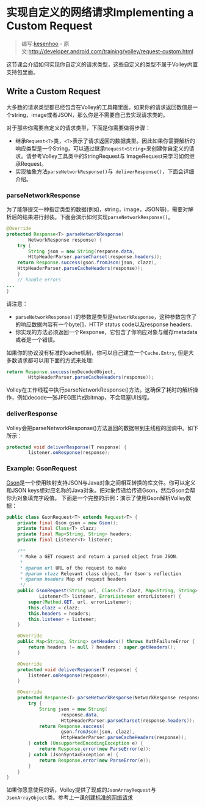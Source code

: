 # 实现自定义的网络请求Implementing a Custom Request

> 编写:[kesenhoo](https://github.com/kesenhoo) - 原文:<http://developer.android.com/training/volley/request-custom.html>

这节课会介绍如何实现你自定义的请求类型，这些自定义的类型不属于Volley内置支持包里面。

## Write a Custom Request

大多数的请求类型都已经包含在Volley的工具箱里面。如果你的请求返回数值是一个string，image或者JSON，那么你是不需要自己去实现请求类的。

对于那些你需要自定义的请求类型，下面是你需要做得步骤：

* 继承`Request<T>`类，`<T>`表示了请求返回的数据类型。因此如果你需要解析的响应类型是一个String，可以通过继承`Request<String>`来创建你自定义的请求。请参考Volley工具类中的StringRequest与 ImageRequest来学习如何继承Request<T>。
* 实现抽象方法`parseNetworkResponse()`与` deliverResponse()`，下面会详细介绍。

### parseNetworkResponse

为了能够提交一种指定类型的数据(例如，string，image，JSON等)，需要对解析后的结果进行封装。下面会演示如何实现`parseNetworkResponse()`。

```java
@Override
protected Response<T> parseNetworkResponse(
        NetworkResponse response) {
    try {
        String json = new String(response.data,
        HttpHeaderParser.parseCharset(response.headers));
    return Response.success(gson.fromJson(json, clazz),
    HttpHeaderParser.parseCacheHeaders(response));
    }
    // handle errors
...
}
```

请注意：

* `parseNetworkResponse()`的参数是类型是`NetworkResponse`，这种参数包含了的响应数据内容有一个byte[]，HTTP status code以及response headers.
* 你实现的方法必须返回一个Response<T>，它包含了你响应对象与缓存metadata或者是一个错误。

如果你的协议没有标准的cache机制，你可以自己建立一个`Cache.Entry`, 但是大多数请求都可以用下面的方式来处理:

```java
return Response.success(myDecodedObject,
        HttpHeaderParser.parseCacheHeaders(response));
```

Volley在工作线程中执行parseNetworkResponse()方法。这确保了耗时的解析操作，例如decode一张JPEG图片成bitmap，不会阻塞UI线程。

### deliverResponse

Volley会把parseNetworkResponse()方法返回的数据带到主线程的回调中。如下所示：

```java
protected void deliverResponse(T response) {
        listener.onResponse(response);
```

### Example: GsonRequest

[Gson](http://code.google.com/p/google-gson/)是一个使用映射支持JSON与Java对象之间相互转换的库文件。你可以定义和JSON keys想对应名称的Java对象。把对象传递给传递Gson，然后Gson会帮你为对象填充字段值。 下面是一个完整的示例：演示了使用Gson解析Volley数据：

```java
public class GsonRequest<T> extends Request<T> {
    private final Gson gson = new Gson();
    private final Class<T> clazz;
    private final Map<String, String> headers;
    private final Listener<T> listener;

    /**
     * Make a GET request and return a parsed object from JSON.
     *
     * @param url URL of the request to make
     * @param clazz Relevant class object, for Gson's reflection
     * @param headers Map of request headers
     */
    public GsonRequest(String url, Class<T> clazz, Map<String, String> headers,
            Listener<T> listener, ErrorListener errorListener) {
        super(Method.GET, url, errorListener);
        this.clazz = clazz;
        this.headers = headers;
        this.listener = listener;
    }

    @Override
    public Map<String, String> getHeaders() throws AuthFailureError {
        return headers != null ? headers : super.getHeaders();
    }

    @Override
    protected void deliverResponse(T response) {
        listener.onResponse(response);
    }

    @Override
    protected Response<T> parseNetworkResponse(NetworkResponse response) {
        try {
            String json = new String(
                    response.data,
                    HttpHeaderParser.parseCharset(response.headers));
            return Response.success(
                    gson.fromJson(json, clazz),
                    HttpHeaderParser.parseCacheHeaders(response));
        } catch (UnsupportedEncodingException e) {
            return Response.error(new ParseError(e));
        } catch (JsonSyntaxException e) {
            return Response.error(new ParseError(e));
        }
    }
}
```

如果你愿意使用的话，Volley提供了现成的`JsonArrayRequest`与` JsonArrayObject`类。参考上一课[创建标准的网络请求](request.html)
